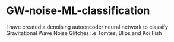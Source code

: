 # GW-noise-ML-classification

I have created a denoising autoencoder neural network to classify Gravitational Wave Noise Glitches i.e Tomtes, Blips and Koi Fish
